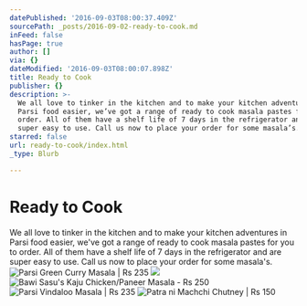 ```yaml
---
datePublished: '2016-09-03T08:00:37.409Z'
sourcePath: _posts/2016-09-02-ready-to-cook.md
inFeed: false
hasPage: true
author: []
via: {}
dateModified: '2016-09-03T08:00:07.898Z'
title: Ready to Cook
publisher: {}
description: >-
  We all love to tinker in the kitchen and to make your kitchen adventures in
  Parsi food easier, we’ve got a range of ready to cook masala pastes for you to
  order. All of them have a shelf life of 7 days in the refrigerator and are
  super easy to use. Call us now to place your order for some masala’s.
starred: false
url: ready-to-cook/index.html
_type: Blurb

---
```

# Ready to Cook

We all love to tinker in the kitchen and to make your kitchen adventures in Parsi food easier, we've got a range of ready to cook masala pastes for you to order. All of them have a shelf life of 7 days in the refrigerator and are super easy to use. Call us now to place your order for some masala's.
![Parsi Green Curry Masala | Rs 235](https://the-grid-user-content.s3-us-west-2.amazonaws.com/0b1d495e-73f0-457f-aeb9-6284b7c3b6f7.jpg)
![](https://the-grid-user-content.s3-us-west-2.amazonaws.com/3df2cef8-2c5c-4c99-9c44-508790e7afc4.jpg)
![Bawi Sasu's Kaju Chicken/Paneer Masala - Rs 250](https://the-grid-user-content.s3-us-west-2.amazonaws.com/91673288-6ba6-497c-a0e1-da91c8458f68.jpg)
![Parsi Vindaloo Masala | Rs 235](https://the-grid-user-content.s3-us-west-2.amazonaws.com/0ec28d43-0f78-4941-868e-c01271fea122.jpg)
![Patra ni Machchi Chutney | Rs 150](https://the-grid-user-content.s3-us-west-2.amazonaws.com/8bc1df0a-531d-4e86-9422-7785373d6244.jpg)